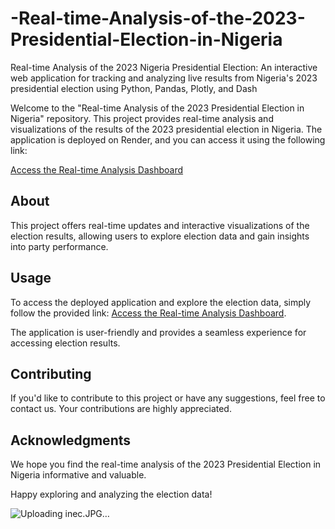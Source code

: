 # -Real-time-Analysis-of-the-2023-Presidential-Election-in-Nigeria
Real-time Analysis of the 2023 Nigeria Presidential Election: An interactive web application for tracking and analyzing live results from Nigeria's 2023 presidential election using Python, Pandas, Plotly, and Dash

Welcome to the "Real-time Analysis of the 2023 Presidential Election in Nigeria" repository. This project provides real-time analysis and visualizations of the results of the 2023 presidential election in Nigeria. The application is deployed on Render, and you can access it using the following link:

[Access the Real-time Analysis Dashboard](https://naijaelection2023.onrender.com/)

## About

This project offers real-time updates and interactive visualizations of the election results, allowing users to explore election data and gain insights into party performance.

## Usage

To access the deployed application and explore the election data, simply follow the provided link: [Access the Real-time Analysis Dashboard](https://naijaelection2023.onrender.com/).

The application is user-friendly and provides a seamless experience for accessing election results.

## Contributing

If you'd like to contribute to this project or have any suggestions, feel free to contact us. Your contributions are highly appreciated.



## Acknowledgments


We hope you find the real-time analysis of the 2023 Presidential Election in Nigeria informative and valuable.

Happy exploring and analyzing the election data!

![Uploading inec.JPG…]()


